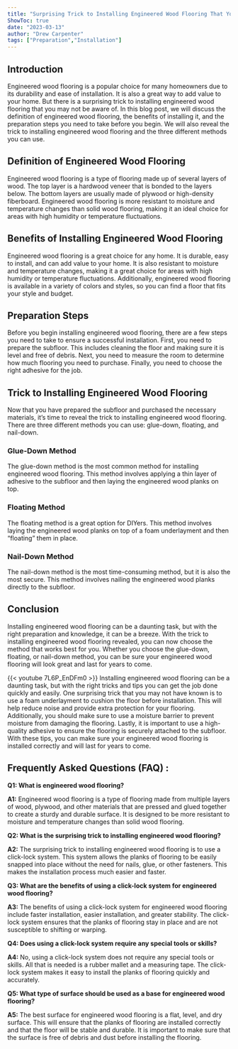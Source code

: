 ```yaml
---
title: "Surprising Trick to Installing Engineered Wood Flooring That You Never Knew!"
ShowToc: true 
date: "2023-03-13"
author: "Drew Carpenter" 
tags: ["Preparation","Installation"]
---
```

## Introduction
Engineered wood flooring is a popular choice for many homeowners due to its durability and ease of installation. It is also a great way to add value to your home. But there is a surprising trick to installing engineered wood flooring that you may not be aware of. In this blog post, we will discuss the definition of engineered wood flooring, the benefits of installing it, and the preparation steps you need to take before you begin. We will also reveal the trick to installing engineered wood flooring and the three different methods you can use.

## Definition of Engineered Wood Flooring
Engineered wood flooring is a type of flooring made up of several layers of wood. The top layer is a hardwood veneer that is bonded to the layers below. The bottom layers are usually made of plywood or high-density fiberboard. Engineered wood flooring is more resistant to moisture and temperature changes than solid wood flooring, making it an ideal choice for areas with high humidity or temperature fluctuations.

## Benefits of Installing Engineered Wood Flooring
Engineered wood flooring is a great choice for any home. It is durable, easy to install, and can add value to your home. It is also resistant to moisture and temperature changes, making it a great choice for areas with high humidity or temperature fluctuations. Additionally, engineered wood flooring is available in a variety of colors and styles, so you can find a floor that fits your style and budget.

## Preparation Steps
Before you begin installing engineered wood flooring, there are a few steps you need to take to ensure a successful installation. First, you need to prepare the subfloor. This includes cleaning the floor and making sure it is level and free of debris. Next, you need to measure the room to determine how much flooring you need to purchase. Finally, you need to choose the right adhesive for the job.

## Trick to Installing Engineered Wood Flooring
Now that you have prepared the subfloor and purchased the necessary materials, it’s time to reveal the trick to installing engineered wood flooring. There are three different methods you can use: glue-down, floating, and nail-down. 

### Glue-Down Method
The glue-down method is the most common method for installing engineered wood flooring. This method involves applying a thin layer of adhesive to the subfloor and then laying the engineered wood planks on top.

### Floating Method
The floating method is a great option for DIYers. This method involves laying the engineered wood planks on top of a foam underlayment and then “floating” them in place.

### Nail-Down Method
The nail-down method is the most time-consuming method, but it is also the most secure. This method involves nailing the engineered wood planks directly to the subfloor.

## Conclusion
Installing engineered wood flooring can be a daunting task, but with the right preparation and knowledge, it can be a breeze. With the trick to installing engineered wood flooring revealed, you can now choose the method that works best for you. Whether you choose the glue-down, floating, or nail-down method, you can be sure your engineered wood flooring will look great and last for years to come.

{{< youtube 7L6P_EnDFm0 >}} 
Installing engineered wood flooring can be a daunting task, but with the right tricks and tips you can get the job done quickly and easily. One surprising trick that you may not have known is to use a foam underlayment to cushion the floor before installation. This will help reduce noise and provide extra protection for your flooring. Additionally, you should make sure to use a moisture barrier to prevent moisture from damaging the flooring. Lastly, it is important to use a high-quality adhesive to ensure the flooring is securely attached to the subfloor. With these tips, you can make sure your engineered wood flooring is installed correctly and will last for years to come.

## Frequently Asked Questions (FAQ) :
**Q1: What is engineered wood flooring?**

**A1:** Engineered wood flooring is a type of flooring made from multiple layers of wood, plywood, and other materials that are pressed and glued together to create a sturdy and durable surface. It is designed to be more resistant to moisture and temperature changes than solid wood flooring.

**Q2: What is the surprising trick to installing engineered wood flooring?**

**A2:** The surprising trick to installing engineered wood flooring is to use a click-lock system. This system allows the planks of flooring to be easily snapped into place without the need for nails, glue, or other fasteners. This makes the installation process much easier and faster.

**Q3: What are the benefits of using a click-lock system for engineered wood flooring?**

**A3:** The benefits of using a click-lock system for engineered wood flooring include faster installation, easier installation, and greater stability. The click-lock system ensures that the planks of flooring stay in place and are not susceptible to shifting or warping. 

**Q4: Does using a click-lock system require any special tools or skills?**

**A4:** No, using a click-lock system does not require any special tools or skills. All that is needed is a rubber mallet and a measuring tape. The click-lock system makes it easy to install the planks of flooring quickly and accurately. 

**Q5: What type of surface should be used as a base for engineered wood flooring?**

**A5:** The best surface for engineered wood flooring is a flat, level, and dry surface. This will ensure that the planks of flooring are installed correctly and that the floor will be stable and durable. It is important to make sure that the surface is free of debris and dust before installing the flooring.





